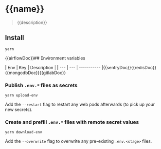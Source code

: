 # {{name}}

> {{description}}

## Install

```shell
yarn
```

{{airflowDoc}}## Environment variables

| Env | Key | Description |
| --- | --- | ----------- |{{sentryDoc}}{{redisDoc}}{{mongodbDoc}}{{gitlabDoc}}

### Publish `.env.*` files as secrets

```shell
yarn upload-env
```

Add the `--restart` flag to restart any web pods afterwards (to pick up your new secrets).

### Create and prefill `.env.*` files with remote secret values

```shell
yarn download-env
```

Add the `--overwrite` flag to overwrite any pre-existing `.env.<stage>` files.

